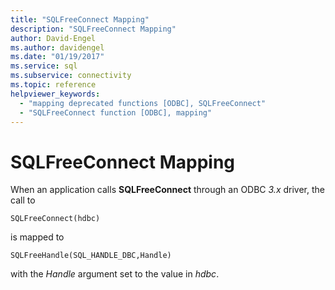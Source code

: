 ```yaml
---
title: "SQLFreeConnect Mapping"
description: "SQLFreeConnect Mapping"
author: David-Engel
ms.author: davidengel
ms.date: "01/19/2017"
ms.service: sql
ms.subservice: connectivity
ms.topic: reference
helpviewer_keywords:
  - "mapping deprecated functions [ODBC], SQLFreeConnect"
  - "SQLFreeConnect function [ODBC], mapping"
---
```

# SQLFreeConnect Mapping
When an application calls **SQLFreeConnect** through an ODBC *3.x* driver, the call to  
  
```  
SQLFreeConnect(hdbc)   
```  
  
 is mapped to  
  
```  
SQLFreeHandle(SQL_HANDLE_DBC,Handle)  
```  
  
 with the *Handle* argument set to the value in *hdbc*.
